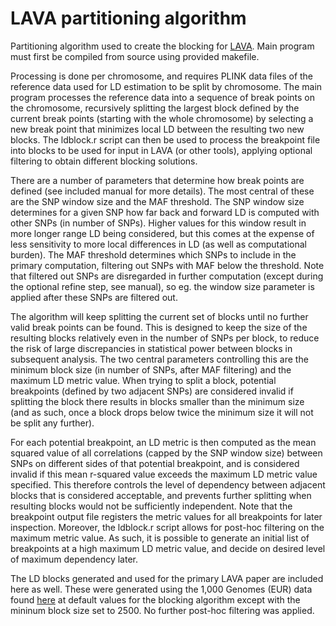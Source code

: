 # LAVA partitioning algorithm
Partitioning algorithm used to create the blocking for [LAVA](https://github.com/josefin-werme/lava). Main program must first be compiled from source using provided makefile.

Processing is done per chromosome, and requires PLINK data files of the reference data used for LD estimation to be split by chromosome. The main program processes the reference data into a sequence of break points on the chromosome, recursively splitting the largest block defined by the current break points (starting with the whole chromosome) by selecting a new break point that minimizes local LD between the resulting two new blocks. The ldblock.r script can then be used to process the breakpoint file into blocks to be used for input in LAVA (or other tools), applying optional filtering to obtain different blocking solutions. 

There are a number of parameters that determine how break points are defined (see included manual for more details). The most central of these are the SNP window size and the MAF threshold. The SNP window size determines for a given SNP how far back and forward LD is computed with other SNPs (in number of SNPs). Higher values for this window result in more longer range LD being considered, but this comes at the expense of less sensitivity to more local differences in LD (as well as computational burden). The MAF threshold determines which SNPs to include in the primary computation, filtering out SNPs with MAF below the threshold. Note that filtered out SNPs are disregarded in further computation (except during the optional refine step, see manual), so eg. the window size parameter is applied after these SNPs are filtered out.

The algorithm will keep splitting the current set of blocks until no further valid break points can be found. This is designed to keep the size of the resulting blocks relatively even in the number of SNPs per block, to reduce the risk of large discrepancies in statistical power between blocks in subsequent analysis. The two central parameters controlling this are the minimum block size (in number of SNPs, after MAF filtering) and the maximum LD metric value. When trying to split a block, potential breakpoints (defined by two adjacent SNPs) are considered invalid if splitting the block there results in blocks smaller than the minimum size (and as such, once a block drops below twice the minimum size it will not be split any further). 

For each potential breakpoint, an LD metric is then computed as the mean squared value of all correlations (capped by the SNP window size) between SNPs on different sides of that potential breakpoint, and is considered invalid if this mean r-squared value exceeds the maximum LD metric value specified. This therefore controls the level of dependency between adjacent blocks that is considered acceptable, and prevents further splitting when resulting blocks would not be sufficiently independent. Note that the breakpoint output file registers the metric values for all breakpoints for later inspection. Moreover, the ldblock.r script allows for post-hoc filtering on the maximum metric value. As such, it is possible to generate an initial list of breakpoints at a high maximum LD metric value, and decide on desired level of maximum dependency later. 

The LD blocks generated and used for the primary LAVA paper are included here as well. These were generated using the 1,000 Genomes (EUR) data found [here](https://ctg.cncr.nl/software/magma) at default values for the blocking algorithm except with the mininum block size set to 2500. No further post-hoc filtering was applied. 

